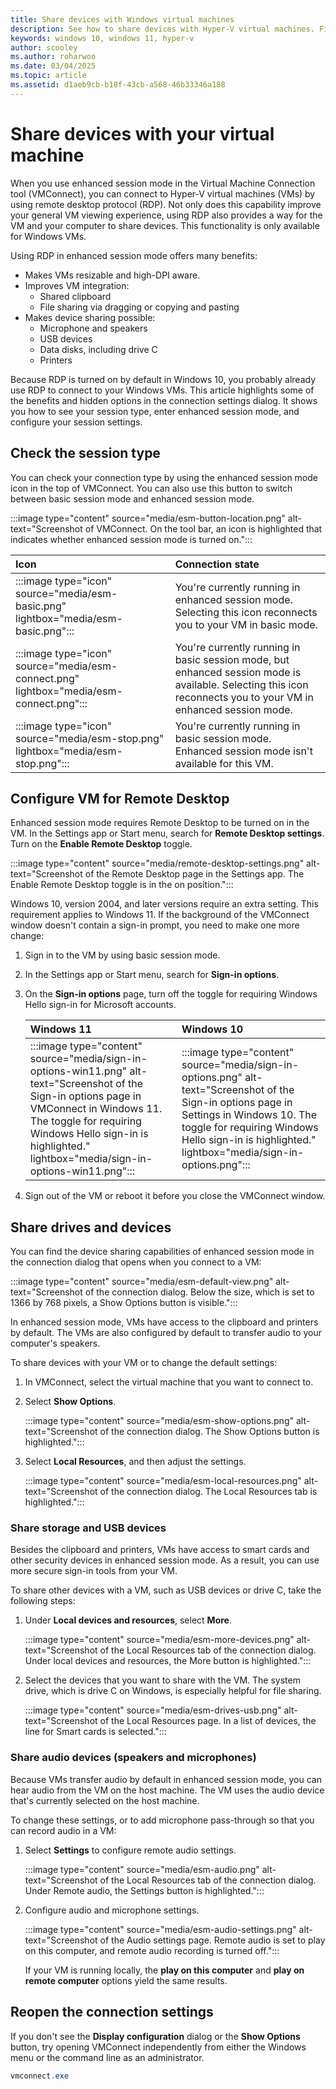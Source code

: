 ```yaml
---
title: Share devices with Windows virtual machines
description: See how to share devices with Hyper-V virtual machines. Find out how to give a virtual machine access to USB devices, audio, microphones, and mounted drives.
keywords: windows 10, windows 11, hyper-v
author: scooley
ms.author: roharwoo
ms.date: 03/04/2025
ms.topic: article
ms.assetid: d1aeb9cb-b18f-43cb-a568-46b33346a188
---
```


# Share devices with your virtual machine

When you use enhanced session mode in the Virtual Machine Connection tool (VMConnect), you can connect to Hyper-V virtual machines (VMs) by using remote desktop protocol (RDP). Not only does this capability improve your general VM viewing experience, using RDP also provides a way for the VM and your computer to share devices. This functionality is only available for Windows VMs.

Using RDP in enhanced session mode offers many benefits:

- Makes VMs resizable and high-DPI aware.
- Improves VM integration:
  - Shared clipboard
  - File sharing via dragging or copying and pasting
- Makes device sharing possible:
  - Microphone and speakers
  - USB devices
  - Data disks, including drive C
  - Printers

Because RDP is turned on by default in Windows 10, you probably already use RDP to connect to your Windows VMs. This article highlights some of the benefits and hidden options in the connection settings dialog. It shows you how to see your session type, enter enhanced session mode, and configure your session settings.

## Check the session type

You can check your connection type by using the enhanced session mode icon in the top of VMConnect. You can also use this button to switch between basic session mode and enhanced session mode.

:::image type="content" source="media/esm-button-location.png" alt-text="Screenshot of VMConnect. On the tool bar, an icon is highlighted that indicates whether enhanced session mode is turned on.":::

| Icon | Connection state |
|:-----|:---------|
|:::image type="icon" source="media/esm-basic.png" lightbox="media/esm-basic.png":::| You're currently running in enhanced session mode. Selecting this icon reconnects you to your VM in basic mode. |
|:::image type="icon" source="media/esm-connect.png" lightbox="media/esm-connect.png":::| You're currently running in basic session mode, but enhanced session mode is available. Selecting this icon reconnects you to your VM in enhanced session mode. |
|:::image type="icon" source="media/esm-stop.png" lightbox="media/esm-stop.png":::| You're currently running in basic session mode.  Enhanced session mode isn't available for this VM. |

## Configure VM for Remote Desktop

Enhanced session mode requires Remote Desktop to be turned on in the VM. In the Settings app or Start menu, search for **Remote Desktop settings**. Turn on the **Enable Remote Desktop** toggle.

:::image type="content" source="media/remote-desktop-settings.png" alt-text="Screenshot of the Remote Desktop page in the Settings app. The Enable Remote Desktop toggle is in the on position.":::

Windows 10, version 2004, and later versions require an extra setting. This requirement applies to Windows 11. If the background of the VMConnect window doesn't contain a sign-in prompt, you need to make one more change:

1. Sign in to the VM by using basic session mode.

1. In the Settings app or Start menu, search for **Sign-in options**.

1. On the **Sign-in options** page, turn off the toggle for requiring Windows Hello sign-in for Microsoft accounts.

   | Windows 11 | Windows 10 |
   |:----|:----|
   |:::image type="content" source="media/sign-in-options-win11.png" alt-text="Screenshot of the Sign-in options page in VMConnect in Windows 11. The toggle for requiring Windows Hello sign-in is highlighted." lightbox="media/sign-in-options-win11.png":::|:::image type="content" source="media/sign-in-options.png" alt-text="Screenshot of the Sign-in options page in Settings in Windows 10. The toggle for requiring Windows Hello sign-in is highlighted." lightbox="media/sign-in-options.png":::|

1. Sign out of the VM or reboot it before you close the VMConnect window.

## Share drives and devices

You can find the device sharing capabilities of enhanced session mode in the connection dialog that opens when you connect to a VM:

:::image type="content" source="media/esm-default-view.png" alt-text="Screenshot of the connection dialog. Below the size, which is set to 1366 by 768 pixels, a Show Options button is visible.":::

In enhanced session mode, VMs have access to the clipboard and printers by default. The VMs are also configured by default to transfer audio to your computer's speakers.

To share devices with your VM or to change the default settings:

1. In VMConnect, select the virtual machine that you want to connect to.

1. Select **Show Options**.

   :::image type="content" source="media/esm-show-options.png" alt-text="Screenshot of the connection dialog. The Show Options button is highlighted.":::

1. Select **Local Resources**, and then adjust the settings.

   :::image type="content" source="media/esm-local-resources.png" alt-text="Screenshot of the connection dialog. The Local Resources tab is highlighted.":::

### Share storage and USB devices

Besides the clipboard and printers, VMs have access to smart cards and other security devices in enhanced session mode. As a result, you can use more secure sign-in tools from your VM.

To share other devices with a VM, such as USB devices or drive C, take the following steps:

1. Under **Local devices and resources**, select **More**.

   :::image type="content" source="media/esm-more-devices.png" alt-text="Screenshot of the Local Resources tab of the connection dialog. Under local devices and resources, the More button is highlighted.":::

1. Select the devices that you want to share with the VM. The system drive, which is drive C on Windows, is especially helpful for file sharing.

   :::image type="content" source="media/esm-drives-usb.png" alt-text="Screenshot of the Local Resources page. In a list of devices, the line for Smart cards is selected.":::

### Share audio devices (speakers and microphones)

Because VMs transfer audio by default in enhanced session mode, you can hear audio from the VM on the host machine. The VM uses the audio device that's currently selected on the host machine.

To change these settings, or to add microphone pass-through so that you can record audio in a VM:

1. Select **Settings** to configure remote audio settings.

   :::image type="content" source="media/esm-audio.png" alt-text="Screenshot of the Local Resources tab of the connection dialog. Under Remote audio, the Settings button is highlighted.":::

1. Configure audio and microphone settings.

   :::image type="content" source="media/esm-audio-settings.png" alt-text="Screenshot of the Audio settings page. Remote audio is set to play on this computer, and remote audio recording is turned off.":::

   If your VM is running locally, the **play on this computer** and **play on remote computer** options yield the same results.

## Reopen the connection settings

If you don't see the **Display configuration** dialog or the **Show Options** button, try opening VMConnect independently from either the Windows menu or the command line as an administrator.

```PowerShell
vmconnect.exe
```
